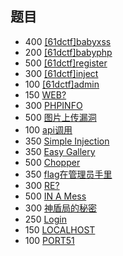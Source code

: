 ## 题目

- 400 [[61dctf]babyxss](./[61dctf]babyxss.md)
- 200 [[61dctf]babyphp](./[61dctf]babyphp.md)
- 500 [[61dctf]register](./[61dctf]register.md)
- 300 [[61dctf]inject](./[61dctf]inject.md)
- 100 [[61dctf]admin](./[61dctf]admin.md)
- 150 [WEB?](./WEB.md)
- 300 [PHPINFO](./PHPINFO.md)
- 500 [图片上传漏洞](./图片上传漏洞.md)
- 100 [api调用](./api调用.md)
- 350 [Simple Injection](./Simple%20Injection.md)
- 350 [Easy Gallery](./Easy%20Gallery.md)
- 500 [Chopper](./Chopper.md)
- 350 [flag在管理员手里](./flag在管理员手里.md)
- 300 [RE?](./RE.md)
- 500 [IN A Mess](./IN%20A%20Mess.md)
- 300 [神盾局的秘密](./神盾局的秘密.md)
- 250 [Login](./Login.md)
- 150 [LOCALHOST](./LOCALHOST.md)
- 100 [PORT51](./PORT51.md)
